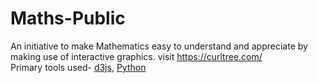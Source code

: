 # Maths-Public
An initiative to make Mathematics easy to understand and appreciate by making use of interactive graphics.
visit https://curltree.com/<br>
Primary tools used- <a href="https://d3js.org/">d3js</a>, <a href="https://www.python.org/">Python</a>
